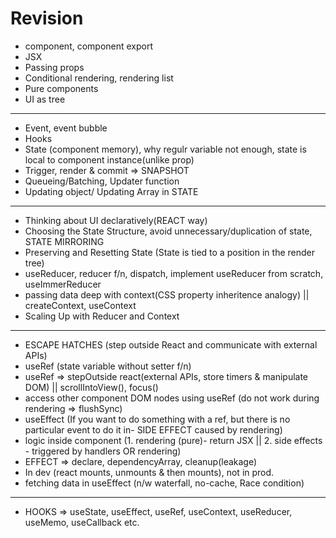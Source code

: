 # Revision

- component, component export
- JSX
- Passing props
- Conditional rendering, rendering list
- Pure components
- UI as tree

-----

- Event, event bubble
- Hooks
- State (component memory), why regulr variable not enough, state is local to component instance(unlike prop)
- Trigger, render & commit => SNAPSHOT
- Queueing/Batching, Updater function
- Updating object/ Updating Array in STATE

-----

- Thinking about UI declaratively(REACT way)
- Choosing the State Structure, avoid unnecessary/duplication of state, STATE MIRRORING
- Preserving and Resetting State (State is tied to a position in the render tree)
- useReducer, reducer f/n, dispatch, implement useReducer from scratch, useImmerReducer
- passing data deep with context(CSS property inheritence analogy) || createContext, useContext
- Scaling Up with Reducer and Context

-----

- ESCAPE HATCHES (step outside React and communicate with external APIs)
- useRef (state variable without setter f/n)
- useRef => stepOutside react(external APIs, store timers & manipulate DOM) || scrollIntoView(), focus()
- access other component DOM nodes using useRef (do not work during rendering => flushSync)
- useEffect (If you want to do something with a ref, but there is no particular event to do it in- SIDE EFFECT caused by rendering)
- logic inside component (1. rendering (pure)- return JSX || 2. side effects - triggered by handlers OR rendering)
- EFFECT => declare, dependencyArray, cleanup(leakage)
- In dev (react mounts, unmounts & then mounts), not in prod.
- fetching data in useEffect (n/w waterfall, no-cache, Race condition)






-----

- HOOKS => useState, useEffect, useRef, useContext, useReducer, useMemo, useCallback etc.












